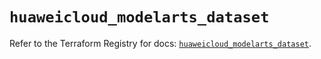 # `huaweicloud_modelarts_dataset`

Refer to the Terraform Registry for docs: [`huaweicloud_modelarts_dataset`](https://registry.terraform.io/providers/huaweicloud/huaweicloud/1.71.1/docs/resources/modelarts_dataset).
